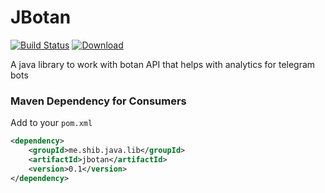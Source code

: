 # JBotan
[![Build Status](https://travis-ci.org/shibme/jbotan.svg)](https://travis-ci.org/shibme/jbotan)
[![Download](https://api.bintray.com/packages/shibme/maven/jbotan/images/download.svg)](https://bintray.com/shibme/maven/jbotan/_latestVersion)

A java library to work with botan API that helps with analytics for telegram bots

### Maven Dependency for Consumers
Add to your `pom.xml`
```xml
<dependency>
	<groupId>me.shib.java.lib</groupId>
	<artifactId>jbotan</artifactId>
	<version>0.1</version>
</dependency>
```
